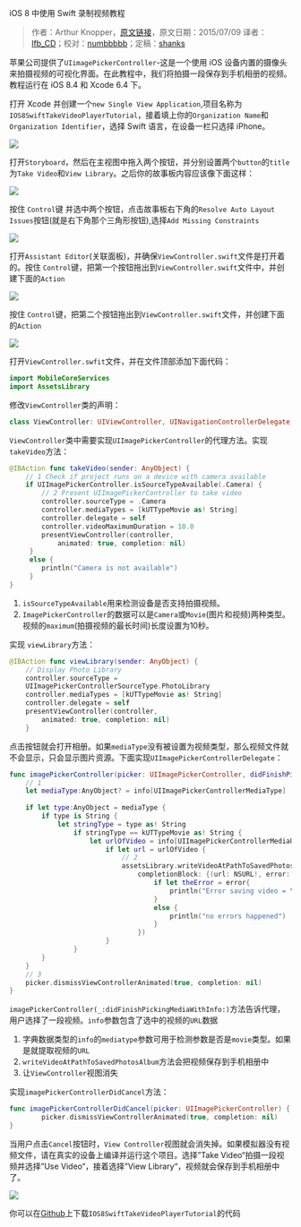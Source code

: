 iOS 8 中使用 Swift 录制视频教程

> 作者：Arthur Knopper，[原文链接](http://www.ioscreator.com/tutorials/take-video-tutorial-ios8-swift)，原文日期：2015/07/09
> 译者：[lfb_CD](http://weibo.com/lfbWb)；校对：[numbbbbb](https://github.com/numbbbbb)；定稿：[shanks](http://codebuild.me/)
  







苹果公司提供了`UIimagePickerController`-这是一个使用 iOS 设备内置的摄像头来拍摄视频的可视化界面。在此教程中，我们将拍摄一段保存到手机相册的视频。教程运行在 iOS 8.4 和 Xcode 6.4 下。

打开 Xcode 并创建一个`new Single View Application`,项目名称为`IOS8SwiftTakeVideoPlayerTutorial`，接着填上你的`Organization Name`和`Organization Identifier`，选择 Swift 语言，在设备一栏只选择 iPhone。

![](http://static1.squarespace.com/static/52428a0ae4b0c4a5c2a2cede/t/559ce50ee4b0560c42b45099/1436345615076/?format=750w)



打开`Storyboard`，然后在主视图中拖入两个按钮，并分别设置两个`button`的`title`为`Take Video`和`View Library`。之后你的故事板内容应该像下面这样：

![](http://static1.squarespace.com/static/52428a0ae4b0c4a5c2a2cede/t/559ce595e4b0cebfa4eee243/1436345750826/?format=750w)

按住 `Control`键 并选中两个按钮，点击故事板右下角的`Resolve Auto Layout Issues`按钮(就是右下角那个三角形按钮),选择`Add Missing Constraints`

![](http://static1.squarespace.com/static/52428a0ae4b0c4a5c2a2cede/t/559ce604e4b04c3e89ff0e2e/1436345862940/?format=500w)

打开`Assistant Editor`(关联面板)，并确保`ViewController.swift`文件是打开着的。按住 `Control`键，把第一个按钮拖出到`ViewController.swift`文件中，并创建下面的`Action`

![](http://static1.squarespace.com/static/52428a0ae4b0c4a5c2a2cede/t/559ce655e4b051cc74e74388/1436345942333/?format=300w)

按住 `Control`键，把第二个按钮拖出到`ViewController.swift`文件，并创建下面的`Action`

![](http://static1.squarespace.com/static/52428a0ae4b0c4a5c2a2cede/t/559ce67fe4b001bba4e7e8e9/1436345984380/?format=300w)

打开`ViewController.swfit`文件，并在文件顶部添加下面代码：

```swift
import MobileCoreServices
import AssetsLibrary
```

修改`ViewController`类的声明：

```swift
class ViewController: UIViewController, UINavigationControllerDelegate, UIImagePickerControllerDelegate {
```

`ViewController`类中需要实现`UIImagePickerController`的代理方法。实现`takeVideo`方法：

```swift
@IBAction func takeVideo(sender: AnyObject) {
    // 1 Check if project runs on a device with camera available
    if UIImagePickerController.isSourceTypeAvailable(.Camera) {
        // 2 Present UIImagePickerController to take video
        controller.sourceType = .Camera
        controller.mediaTypes = [kUTTypeMovie as! String]
        controller.delegate = self
        controller.videoMaximumDuration = 10.0
        presentViewController(controller, 
        	animated: true, completion: nil)
     }
     else {
        println("Camera is not available")
     }
}
```

1. `isSourceTypeAvailable`用来检测设备是否支持拍摄视频。
2. `ImagePickerController`的数据可以是`Camera`或`Movie`(图片和视频)两种类型。视频的`maximum`(拍摄视频的最长时间)长度设置为10秒。
 
实现 `viewLibrary`方法：

```swift
@IBAction func viewLibrary(sender: AnyObject) {
    // Display Photo Library
    controller.sourceType = 
    UIImagePickerControllerSourceType.PhotoLibrary
    controller.mediaTypes = [kUTTypeMovie as! String]
    controller.delegate = self  
    presentViewController(controller, 
    	animated: true, completion: nil)
    }
``` 
 
点击按钮就会打开相册。如果`mediaType`没有被设置为视频类型，那么视频文件就不会显示，只会显示图片资源。下面实现`UIImagePickerControllerDelegate`：


```swift
func imagePickerController(picker: UIImagePickerController, didFinishPickingMediaWithInfo info: [NSObject: AnyObject]) {
    // 1    
    let mediaType:AnyObject? = info[UIImagePickerControllerMediaType]
        
    if let type:AnyObject = mediaType {
        if type is String {
            let stringType = type as! String
                if stringType == kUTTypeMovie as! String {
                    let urlOfVideo = info[UIImagePickerControllerMediaURL] as? NSURL
                        if let url = urlOfVideo {
                            // 2  
                            assetsLibrary.writeVideoAtPathToSavedPhotosAlbum(url,
                                completionBlock: {(url: NSURL!, error: NSError!) in
                                    if let theError = error{
                                        println("Error saving video = \(theError)")
                                    }
                                    else {
                                        println("no errors happened")
                                    }
                                })
                        }
                } 
        }
    }
    // 3
    picker.dismissViewControllerAnimated(true, completion: nil)
}
```

`imagePickerController(_:didFinishPickingMediaWithInfo:)`方法告诉代理，用户选择了一段视频。`info`参数包含了选中的视频的`URL`数据

1. 字典数据类型的`info`的`mediatype`参数可用于检测参数是否是`movie`类型。如果是就提取视频的`URL`
2. `writeVideoAtPathToSavedPhotosAlbum`方法会把视频保存到手机相册中
3. 让`ViewController`视图消失


实现`imagePickerControllerDidCancel`方法：


```swift
func imagePickerControllerDidCancel(picker: UIImagePickerController) {
        picker.dismissViewControllerAnimated(true, completion: nil)
}
```

当用户点击`Cancel`按钮时，`View Controller`视图就会消失掉。如果模拟器没有视频文件，请在真实的设备上编译并运行这个项目。选择”Take Video“拍摄一段视频并选择”Use Video“，接着选择”View Library“，视频就会保存到手机相册中了。

![](http://static1.squarespace.com/static/52428a0ae4b0c4a5c2a2cede/t/559d107ee4b0a65ec39328be/1436356736349/TakeVideo-Device.png?format=750w)

你可以在[Github](https://github.com/ioscreator/ioscreator)上下载`IOS8SwiftTakeVideoPlayerTutorial`的代码

